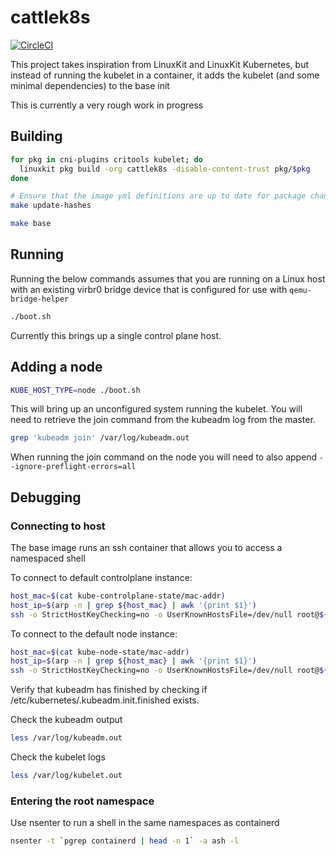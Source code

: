 # cattlek8s

[![CircleCI](https://circleci.com/gh/cattlek8s/cattlek8s.svg?style=svg)](https://circleci.com/gh/cattlek8s/cattlek8s)

This project takes inspiration from LinuxKit and LinuxKit Kubernetes, but instead of running the kubelet in a container, it adds the kubelet (and some minimal dependencies) to the base init

This is currently a very rough work in progress

## Building

```sh
for pkg in cni-plugins critools kubelet; do
  linuxkit pkg build -org cattlek8s -disable-content-trust pkg/$pkg
done

# Ensure that the image yml definitions are up to date for package changes
make update-hashes

make base
```

## Running

Running the below commands assumes that you are running on a Linux host with an existing virbr0 bridge device that is configured for use with `qemu-bridge-helper`

```sh
./boot.sh
```

Currently this brings up a single control plane host.

## Adding a node

```sh
KUBE_HOST_TYPE=node ./boot.sh
```

This will bring up an unconfigured system running the kubelet. You will need to retrieve the join command from the kubeadm log from the master.

```sh
grep 'kubeadm join' /var/log/kubeadm.out
```

When running the join command on the node you will need to also append `--ignore-preflight-errors=all`

## Debugging

### Connecting to host

The base image runs an ssh container that allows you to access a namespaced shell

To connect to default controlplane instance:

```sh
host_mac=$(cat kube-controlplane-state/mac-addr)
host_ip=$(arp -n | grep ${host_mac} | awk '{print $1}')
ssh -o StrictHostKeyChecking=no -o UserKnownHostsFile=/dev/null root@${host_ip}
```

To connect to the default node instance:

```sh
host_mac=$(cat kube-node-state/mac-addr)
host_ip=$(arp -n | grep ${host_mac} | awk '{print $1}')
ssh -o StrictHostKeyChecking=no -o UserKnownHostsFile=/dev/null root@${host_ip}
```

Verify that kubeadm has finished by checking if /etc/kubernetes/.kubeadm.init.finished exists.

Check the kubeadm output

```sh
less /var/log/kubeadm.out
```

Check the kubelet logs

```sh
less /var/log/kubelet.out
```

### Entering the root namespace

Use nsenter to run a shell in the same namespaces as containerd

```sh
nsenter -t `pgrep containerd | head -n 1` -a ash -l
```
